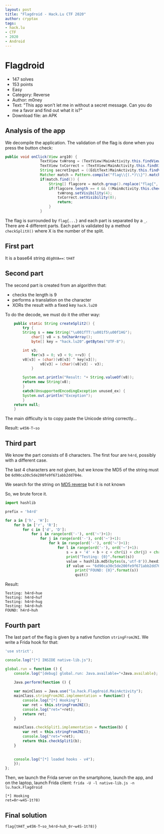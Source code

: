 ```yaml
---
layout: post
title: "Flagdroid - Hack.Lu CTF 2020"
author: cryptax
tags:
- hack.lu
- CTF
- 2020
- Android
---
```



# Flagdroid

- 147 solves
- 153 points
- Easy
- Category: Reverse
- Author: m0ney
- Text: "This app won't let me in without a secret message. Can you do me a favor and find out what it is?"
- Download file: an APK



## Analysis of the app


We decompile the application. The validation of the flag is done when you press the button check:

```java
public void onClick(View arg10) {
                TextView tvWrong = (TextView)MainActivity.this.findViewById(0x7F0700EC);  // id:textViewWrong
                TextView tvCorrect = (TextView)MainActivity.this.findViewById(0x7F0700EB);  // id:textViewCorrect
                String secretInput = ((EditText)MainActivity.this.findViewById(0x7F0700C4)).getText().toString();  // id:secretInput
                Matcher match = Pattern.compile("flag\\{(.*)\\}").matcher(secretInput);
                if(match.find()) {
                    String[] flagcore = match.group().replace("flag{", "").replace("}", "").split("_");
                    if(flagcore.length == 4 && ((MainActivity.this.checkSplit1(flagcore[0])) && (MainActivity.this.checkSplit2(flagcore[1])) && (MainActivity.this.checkSplit3(flagcore[2])) && (MainActivity.this.checkSplit4(flagcore[3])))) {
                        tvWrong.setVisibility(4);
                        tvCorrect.setVisibility(0);
                        return;
                    }
                }
```

The flag is surrounded by `flag{...}` and each part is separated by a `_`. There are 4 different parts. Each part is validated by a method `checkSplitX()` where X is the number of the split.

## First part

It is a base64 string `dEg0VA==`: `tH4T`

## Second part

The second part is created from an algorithm that:

- checks the length is 9
- performs a translation on the character
- XORs the result with a fixed key `hack.lu20`

To do the decode, we must do it the other way:

```java
    public static String createSplit2() {
        try {
	    String s = new String("\u001fTT:\u001f5\u00f1HG");
            char[] v8 = s.toCharArray();
            byte[] key = "hack.lu20".getBytes("UTF-8");

	    int v3;
            for(v3 = 0; v3 < 9; ++v3) {
		v8[v3] = (char)(v8[v3] ^ key[v3]);
                v8[v3] = (char)(v8[v3] - v3);
            }

	    System.out.println("Result: "+ String.valueOf(v8));
	    return new String(v8);
        }
        catch(UnsupportedEncodingException unused_ex) {
	    System.out.println("Exception");
        }
	return null;
    }
```

The main difficulty is to copy paste the Unicode string correctly...

Result: `w45N-T~so`

## Third part

We know the part consists of 8 characters. The first four are `h4rd`, possibly with a different case.

The last 4 characters are not given, but we know the MD5 of the string must be `6d90ca30c5de200fe9f671abb2dd704e`.

We search for the string on [MD5 reverse](https://md5.gromweb.com/?md5=6d90ca30c5de200fe9f671abb2dd704e) but it is not known

So, we brute force it.

```python
import hashlib

prefix = 'h4rd'

for a in ['h', 'H']:
    for b in ['r', 'R']:
        for c in ['d', 'D']:
            for i in range(ord('-'), ord('~')+1):
                for j in range(ord('-'), ord('~')+1):
                    for k in range(ord('-'), ord('~')+1):
                        for l in range(ord('-'), ord('~')+1):
                            s = a + '4' + b + c + chr(i) + chr(j) + chr(k) + chr(l)
                            print("Testing: {0}".format(s))
                            value = hashlib.md5(bytes(s,'utf-8')).hexdigest()
                            if value == "6d90ca30c5de200fe9f671abb2dd704e":
                                print("FOUND: {0}".format(s))
                                quit()
```


Result:

```
Testing: h4rd~hue
Testing: h4rd~huf
Testing: h4rd~hug
Testing: h4rd~huh
FOUND: h4rd~huh
```

## Fourth part

The last part of the flag is given by a native function `stringFromJNI`.
We write a Frida hook for that:

```javascript
'use strict';

console.log("[*] INSIDE native-lib.js");

global.run = function () {
    console.log("[debug] global.run: Java.available="+Java.available);
    
    Java.perform(function () {

	var mainClass = Java.use("lu.hack.Flagdroid.MainActivity");
	mainClass.stringFromJNI.implementation = function() {
	    console.log("[*] Hooking");
	    var ret = this.stringFromJNI();
	    console.log("ret="+ret);
	    return ret;
	}

	mainClass.checkSplit1.implementation = function(b) {
	    var ret = this.stringFromJNI();
	    console.log("ret="+ret);
	    return this.checkSplit1(b);
	}
	    
	
	console.log("[*] loaded hooks - v4");
    });
};
```

Then, we launch the Frida server on the smartphone, launch the app, and on the laptop, launch Frida client: `frida -U -l native-lib.js -n lu.hack.Flagdroid`

```
[*] Hooking
ret=0r~w4S-1t?8)
```

## Final solution

`flag{tH4T_w45N-T~so_h4rd~huh_0r~w4S-1t?8)}`
